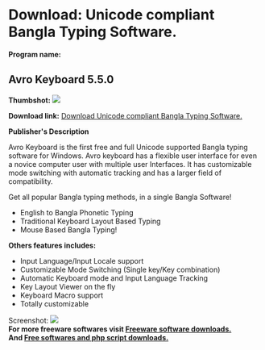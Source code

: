 # Download: Unicode compliant Bangla Typing Software.

**Program name:**

## Avro Keyboard 5.5.0

  
**Thumbshot:** ![](http://www.freewarefiles.com/screenshot/avro_keyboard_md.gif)   
  
**Download link:** [Download Unicode compliant Bangla Typing Software.](http://freesoftwares.boysofts.com/Avro-Keyboard_program_6483.html)  
  


**Publisher's Description**  
  


Avro Keyboard is the first free and full Unicode supported Bangla typing software for Windows. Avro keyboard has a flexible user interface for even a novice computer user with multiple user Interfaces. It has customizable mode switching with automatic tracking and has a larger field of compatibility.   
  
Get all popular Bangla typing methods, in a single Bangla Software! 

  * English to Bangla Phonetic Typing 
  * Traditional Keyboard Layout Based Typing 
  * Mouse Based Bangla Typing! 

**Others features includes:**

  * Input Language/Input Locale support 
  * Customizable Mode Switching (Single key/Key combination) 
  * Automatic Keyboard mode and Input Language Tracking 
  * Key Layout Viewer on the fly 
  * Keyboard Macro support 
  * Totally customizable 

  
  
Screenshot: ![](http://www.freewarefiles.com/screenshot/avro_keyboard.gif)   
**For more freeware softwares visit [Freeware software downloads.](http://freesoftwares.boysofts.com/)**   
**And [Free softwares and php script downloads.](http://www.boysofts.com/)**
